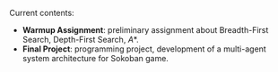 Current contents:
* **Warmup Assignment**: preliminary assignment about Breadth-First Search, Depth-First Search, $A*$.
* **Final Project**: programming project, development of a multi-agent system architecture for Sokoban game.